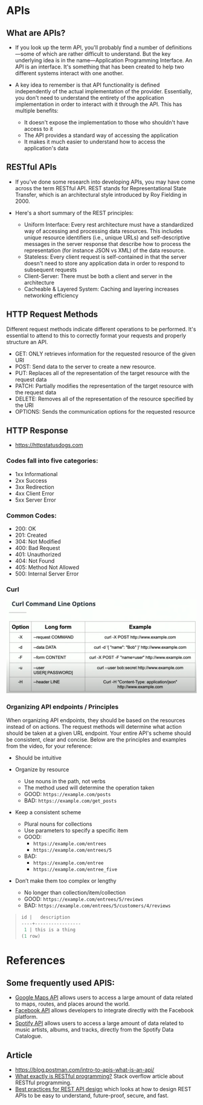 # APIs

## What are APIs?
- If you look up the term API, you'll probably find a number of definitions—some of which are rather difficult to understand. But the key underlying idea is in the name—Application Programming Interface. An API is an interface. It's something that has been created to help two different systems interact with one another.
- A key idea to remember is that API functionality is defined independently of the actual implementation of the provider. Essentially, you don't need to understand the entirety of the application implementation in order to interact with it through the API. This has multiple benefits:

    + It doesn't expose the implementation to those who shouldn't have access to it
    + The API provides a standard way of accessing the application
    + It makes it much easier to understand how to access the application's data
## RESTful APIs
- If you've done some research into developing APIs, you may have come across the term RESTful API. REST stands for Representational State Transfer, which is an architectural style introduced by Roy Fielding in 2000.

- Here's a short summary of the REST principles:
    + Uniform Interface: Every rest architecture must have a standardized way of accessing and processing data resources. This includes unique resource identifiers (i.e., unique URLs) and self-descriptive messages in the server response that describe how to process the representation (for instance JSON vs XML) of the data resource.
    + Stateless: Every client request is self-contained in that the server doesn't need to store any application data in order to respond to subsequent requests
    + Client-Server: There must be both a client and server in the architecture
    + Cacheable & Layered System: Caching and layering increases networking efficiency

## HTTP Request Methods
Different request methods indicate different operations to be performed. It's essential to attend to this to correctly format your requests and properly structure an API.

- GET: ONLY retrieves information for the requested resource of the given URI
- POST: Send data to the server to create a new resource.
- PUT: Replaces all of the representation of the target resource with the request data
- PATCH: Partially modifies the representation of the target resource with the request data
- DELETE: Removes all of the representation of the resource specified by the URI
- OPTIONS: Sends the communication options for the requested resource

## HTTP Response
- https://httpstatusdogs.com

### Codes fall into five categories:
- 1xx Informational
- 2xx Success
- 3xx Redirection
- 4xx Client Error
- 5xx Server Error

### Common Codes:
- 200: OK
- 201: Created
- 304: Not Modified
- 400: Bad Request
- 401: Unauthorized
- 404: Not Found
- 405: Method Not Allowed
- 500: Internal Server Error

### Curl
![image](images/curl.png)

### Organizing API endpoints / Principles

When organizing API endpoints, they should be based on the resources instead of on actions. The request methods will determine what action should be taken at a given URL endpoint. Your entire API's scheme should be consistent, clear and concise. Below are the principles and examples from the video, for your reference:

- Should be intuitive
- Organize by resource
    + Use nouns in the path, not verbs
    + The method used will determine the operation taken
    + GOOD: `https://example.com/posts`
    + BAD: `https://example.com/get_posts`
- Keep a consistent scheme
    + Plural nouns for collections
    + Use parameters to specify a specific item
    + GOOD:
        + `https://example.com/entrees`
        + `https://example.com/entrees/5`
    + BAD:
        + `https://example.com/entree`
        + `https://example.com/entree_five`

- Don’t make them too complex or lengthy
    + No longer than collection/item/collection
    + GOOD: `https://example.com/entrees/5/reviews`
    + BAD: `https://example.com/entrees/5/customers/4/reviews`


>```php
> id |   description   
>----+-----------------
>  1 | this is a thing
> (1 row)
>```




# References
## Some frequently used APIS:
- [Google Maps API](https://developers.google.com/maps/documentation/) allows users to access a large amount of data related to maps, routes, and places around the world.
- [Facebook API](https://developers.facebook.com/docs) allows developers to integrate directly with the Facebook platform.
- [Spotify API](https://developer.spotify.com/documentation/web-api) allows users to access a large amount of data related to music artists, albums, and tracks, directly from the Spotify Data Catalogue.

## Article
- https://blog.postman.com/intro-to-apis-what-is-an-api/
- [What exactly is RESTful programming?](https://stackoverflow.com/questions/671118/what-is-restful-programming) Stack overflow article about RESTful programming.
- [Best practices for REST API design](https://stackoverflow.blog/2020/03/02/best-practices-for-rest-api-design/) which looks at how to design REST APIs to be easy to understand, future-proof, secure, and fast.